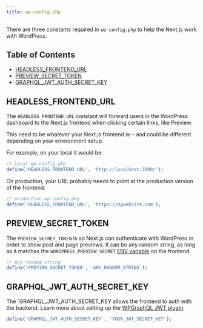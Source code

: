 ```yaml
---
title: wp-config.php
---
```


There are three constants required in `wp-config.php` to help the Next.js work with WordPress.

## Table of Contents <!-- omit in toc -->

- [HEADLESS_FRONTEND_URL](#headless_frontend_url)
- [PREVIEW_SECRET_TOKEN](#preview_secret_token)
- [GRAPHQL_JWT_AUTH_SECRET_KEY](#graphql_jwt_auth_secret_key)

## HEADLESS_FRONTEND_URL

The `HEADLESS_FRONTEND_URL` constant will forward users in the WordPress dashboard to the Next.js frontend when clicking certain links, like Preview.

This need to be whatever your Next.js frontend is-- and could be different depending on your environment setup.

For example, on your local it would be:

```php
// local wp-config.php
define('HEADLESS_FRONTEND_URL', 'http://localhost:3000/');
```

On production, your URL probably needs to point at the production version of the frontend:

```php
// production wp-config.php
define('HEADLESS_FRONTEND_URL', 'https://mywebsite.com');
```

## PREVIEW_SECRET_TOKEN

The `PREVIEW_SECRET_TOKEN` is so Next.js can authenticate with WordPress in order to show post and page previews. It can be any random string, as long as it matches the `WORDPRESS_PREVIEW_SECRET` [ENV variable](/docs/frontend/env-variables#list-of-env-variables) on the frontend.

```php
// Any random string
define('PREVIEW_SECRET_TOKEN', 'ANY_RANDOM_STRING');
```

## GRAPHQL_JWT_AUTH_SECRET_KEY

The `GRAPHQL_JWT_AUTH_SECRET_KEY allows the frontend to auth with the backend. Learn more about setting up the [WPGraphQL JWT plugin](https://www.wpgraphql.com/extenstion-plugins/wpgraphql-jwt-authentication/).

```php
define('GRAPHQL_JWT_AUTH_SECRET_KEY', 'YOUR_JWT_SECRET_KEY');
```
